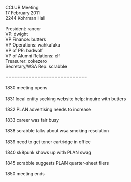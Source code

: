 CCLUB Meeting<br />
17 February 2011<br />
2244 Kohrman Hall<br />
<br />
President: rancor<br />
VP: dwight<br />
VP Finance: butters<br />
VP Operations: wahkafaka<br />
VP of PR: badwolf<br />
VP of Alumni Relations: elf<br />
Treasurer: cokezero<br />
Secretary/WSA Rep: scrabble<br />
<br />
============================<br />
<br />
1830 meeting opens<br />
<br />
1831 local entity seeking website help; inquire with butters<br />
<br />
1832 PLAN advertising needs to increase<br />
<br />
1833 career was fair busy<br />
<br />
1838 scrabble talks about wsa smoking resolution<br />
<br />
1839 need to get toner cartridge in office<br />
<br />
1840 sk8punk shows up with PLAN swag<br />
<br />
1845 scrabble suggests PLAN quarter-sheet fliers<br />
<br />
1850 meeting ends<br />
<br />
<br />
